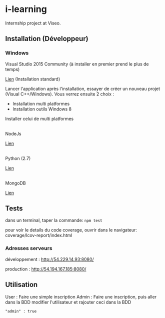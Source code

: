 # i-learning
Internship project at Viseo.


## Installation (Développeur)

### Windows
Visual Studio 2015 Community
(à installer en premier prend le plus de temps)

[Lien][Visual Studio Link] (Installation standard)

Lancer l'application après l'installation, essayer de créer un nouveau projet (Visual C++/Windows).
Vous verrez ensuite 2 choix :
* Installation multi platformes
* Installation outils Windows 8

Installer celui de multi platformes


<br>
NodeJs

[Lien][NodeJS Link]


<br>
Python (2.7)

[Lien][Python Link]


<br>
MongoDB

[Lien][MongoDB Link]




[Visual Studio Link]:https://www.microsoft.com/en-us/download/details.aspx?id=48146
[Python Link]:https://www.python.org/downloads/
[MongoDB Link]:https://www.mongodb.com/download-center#community
[NodeJS Link]:https://nodejs.org/en/download/

## Tests
dans un terminal, taper la commande: `npm test`

pour voir le details du code coverage, ouvrir dans le navigateur: coverage/lcov-report/index.html

### Adresses serveurs
 développement : http://54.229.14.93:8080/
 
 production : http://54.194.167.185:8080/

## Utilisation
User : Faire une simple inscription
Admin : Faire une inscription, puis aller dans la BDD modifier l'utilisateur et rajouter ceci dans la BDD

```
"admin" : true
```


